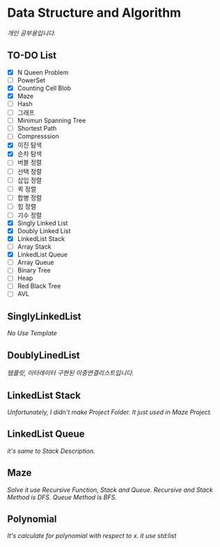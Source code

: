 # Data Structure and Algorithm

*개인 공부용입니다.*

## TO-DO List

- [x] N Queen Problem
- [ ] PowerSet
- [x] Counting Cell Blob
- [x] Maze
- [ ] Hash
- [ ] 그래프
- [ ] Minimun Spanning Tree
- [ ] Shortest Path
- [ ] Compresssion
- [x] 이진 탐색
- [x] 순차 탐색
- [ ] 버블 정렬
- [ ] 선택 정렬
- [ ] 삽입 정렬
- [ ] 퀵 정렬
- [ ] 합병 정렬
- [ ] 힙 정렬
- [ ] 기수 정렬
- [x] Singly Linked List
- [x] Doubly Linked List
- [x] LinkedList Stack
- [ ] Array Stack
- [x] LinkedList Queue
- [ ] Array Queue
- [ ] Binary Tree
- [ ] Heap
- [ ] Red Black Tree
- [ ] AVL

## SinglyLinkedList

*No Use Template*

## DoublyLinedList

*템플릿, 이터레이터 구현된 이중연결리스트입니다.*

## LinkedList Stack

*Unfortunately, I didn't make Project Folder. It just used in Maze Project.*

## LinkedList Queue

*it's same to Stack Description.*

## Maze

*Solve it use Recursive Function, Stack and Queue. Recursive and Stack Method is DFS. Queue Method is BFS.*

## Polynomial

*It's calculate for polynomial with respect to x. it use std:list*

